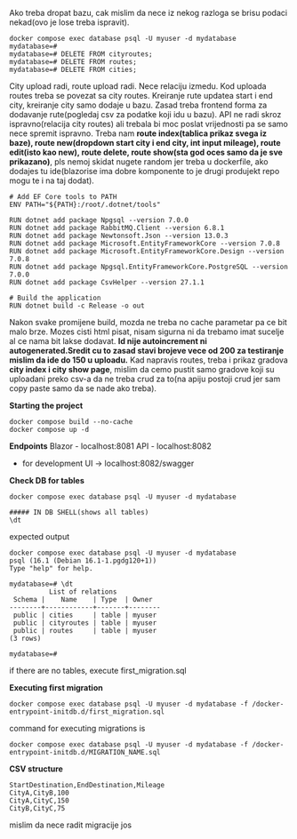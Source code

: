 Ako treba dropat bazu, cak mislim da nece iz nekog razloga se brisu podaci nekad(ovo je lose treba ispravit).
```
docker compose exec database psql -U myuser -d mydatabase
mydatabase=# 
mydatabase=# DELETE FROM cityroutes;
mydatabase=# DELETE FROM routes;
mydatabase=# DELETE FROM cities;
```
City upload radi, route upload radi. Nece relaciju izmedu. Kod uploada routes treba se povezat sa city routes. Kreiranje rute updatea start i end city, kreiranje city samo dodaje u bazu. Zasad treba frontend forma za dodavanje rute(pogledaj csv za podatke koji idu u bazu). API ne radi skroz ispravno(relacija city routes) ali trebala bi moc poslat vrijednosti pa se samo nece spremit ispravno. Treba nam **route index(tablica prikaz svega iz baze), route new(dropdown start city i end city, int input mileage), route edit(isto kao new), route delete, route show(sta god oces samo da je sve prikazano)**, pls nemoj skidat nugete random jer treba u dockerfile, ako dodajes tu ide(blazorise ima dobre komponente to je drugi produjekt repo mogu te i na taj dodat).
```
# Add EF Core tools to PATH
ENV PATH="${PATH}:/root/.dotnet/tools"

RUN dotnet add package Npgsql --version 7.0.0
RUN dotnet add package RabbitMQ.Client --version 6.8.1
RUN dotnet add package Newtonsoft.Json --version 13.0.3
RUN dotnet add package Microsoft.EntityFrameworkCore --version 7.0.8
RUN dotnet add package Microsoft.EntityFrameworkCore.Design --version 7.0.8
RUN dotnet add package Npgsql.EntityFrameworkCore.PostgreSQL --version 7.0.0
RUN dotnet add package CsvHelper --version 27.1.1

# Build the application
RUN dotnet build -c Release -o out
```
Nakon svake promijene build, mozda ne treba no cache parametar pa ce bit malo brze. Mozes cisti html pisat, nisam sigurna ni da trebamo imat sucelje al ce nama bit lakse dodavat. **Id nije autoincrement ni autogenerated.Sredit cu to zasad stavi brojeve vece od 200 za testiranje mislim da ide do 150 u uploadu.**
Kad napravis routes, treba i prikaz gradova **city index i city show page**, mislim da cemo pustit samo gradove koji su uploadani preko csv-a da ne treba crud za to(na apiju postoji crud jer sam copy paste samo da se nade ako treba).

**Starting the project**
```
docker compose build --no-cache
docker compose up -d
```
**Endpoints**
Blazor - localhost:8081
API - localhost:8082
- for development UI -> localhost:8082/swagger

**Check DB for tables**
```
docker compose exec database psql -U myuser -d mydatabase

##### IN DB SHELL(shows all tables)
\dt
```
expected output
```
docker compose exec database psql -U myuser -d mydatabase
psql (16.1 (Debian 16.1-1.pgdg120+1))
Type "help" for help.

mydatabase=# \dt
          List of relations
 Schema |    Name    | Type  | Owner  
--------+------------+-------+--------
 public | cities     | table | myuser
 public | cityroutes | table | myuser
 public | routes     | table | myuser
(3 rows)

mydatabase=# 
```
if there are no tables, execute first_migration.sql

**Executing first migration**
```
docker compose exec database psql -U myuser -d mydatabase -f /docker-entrypoint-initdb.d/first_migration.sql
```
command for executing migrations is
```
docker compose exec database psql -U myuser -d mydatabase -f /docker-entrypoint-initdb.d/MIGRATION_NAME.sql
```

  
**CSV structure**
```
StartDestination,EndDestination,Mileage
CityA,CityB,100
CityA,CityC,150
CityB,CityC,75
```
mislim da nece radit migracije jos
